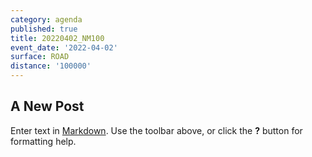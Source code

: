 ```yaml
---
category: agenda
published: true
title: 20220402_NM100
event_date: '2022-04-02'
surface: ROAD
distance: '100000'
---
```

## A New Post

Enter text in [Markdown](http://daringfireball.net/projects/markdown/). Use the toolbar above, or click the **?** button for formatting help.
